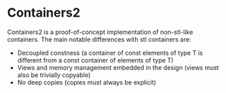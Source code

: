 # Containers2

Containers2 is a proof-of-concept implementation of non-stl-like containers.
The main notable differences with stl containers are:

- Decoupled constness (a container of const elements of type T is different from a const container of elements of type T)
- Views and memory management embedded in the design (views must also be trivially copyable)
- No deep copies (copies must always be explicit)